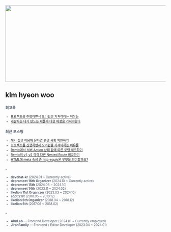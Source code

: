 
<div align="center">
  
<img src="https://render.gitanimals.org/lines/klmhyeonwoo?pet-id=590059497944971134" width="1000" height="240"/>

</div>

## klm hyeon woo

<span style="color:#4E5968; font-size:10px;">

### 회고록
- [프로젝트를 진행하면서 오너쉽을 가져야하는 이유들](https://klmhyeonwooo.tistory.com/149)<br>
- [개발자는 내가 만드는 제품에 대한 애정을 가져야한다](https://klmhyeonwooo.tistory.com/122)<br>

### 최근 포스팅
- [해시 값을 이용해 문자열 변경 사항 확인하기](https://klmhyeonwooo.tistory.com/150)<br>
- [프로젝트를 진행하면서 오너쉽을 가져야하는 이유들](https://klmhyeonwooo.tistory.com/149)<br>
- [Remix에서 서버 Action 상태 값에 따른 로딩 체크하기](https://klmhyeonwooo.tistory.com/148)<br>
- [Remix의 v1, v2 각각 다른 Nested Route 비교하기](https://klmhyeonwooo.tistory.com/147)<br>
- [HTML에 meta 속성 중 http-equiv은 무엇을 의미할까요?](https://klmhyeonwooo.tistory.com/146)<br>

### -
- **devchat-kr** (2024.01 ~ Currently active)
- **depromeet 16th Organizer** (2024.10 ~ Currently active)
- **depromeet 15th** (2024.06 ~ 2024.10)
- **depromeet 14th** (2023.11 ~ 2024.02)
- **likelion 11st Organizer** (2023.03 ~ 2024.10)
- **sopt 21st** (2018.05 ~ 2018.12)
- **likelion 6th Organizer** (2018.04 ~ 2018.12)
- **likelion 5th** (2017.06 ~ 2018.02)

### -
- **AhnLab** — Frontend Developer (2024.01 ~ Currently employed)
- **JiranFamily** — Frontend / Editor Developer (2023.04 ~ 2024.01)
